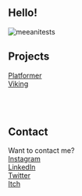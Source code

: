 ## Hello!


![meeanitests](https://user-images.githubusercontent.com/48468645/188485167-a2340125-8d60-4a1a-acd2-5ae76ff91583.gif)

## Projects

[Platformer](https://locstock04.github.io/MarioLike)<br/>
[Viking](https://locstock04.github.io/VikingLife)

<br/>
<br/>

## Contact
Want to contact me?
<br/>
[Instagram](https://www.instagram.com/locstock04/)
<br/>
[LinkedIn](https://www.linkedin.com/in/lochlan-m-936127209/) 
<br/>
[Twitter](https://twitter.com/Locstock04)
<br/>
[Itch](https://locstock04.itch.io/)
